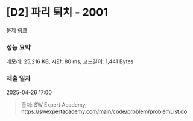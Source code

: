 # [D2] 파리 퇴치 - 2001 

[문제 링크](https://swexpertacademy.com/main/code/problem/problemDetail.do?contestProbId=AV5PzOCKAigDFAUq) 

### 성능 요약

메모리: 25,216 KB, 시간: 80 ms, 코드길이: 1,441 Bytes

### 제출 일자

2025-04-26 17:00



> 출처: SW Expert Academy, https://swexpertacademy.com/main/code/problem/problemList.do